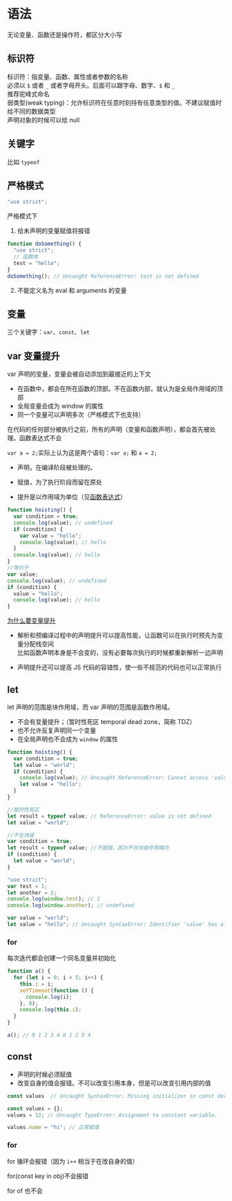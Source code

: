 # 语法

无论变量、函数还是操作符，都区分大小写

## 标识符

标识符：指变量、函数、属性或者参数的名称  
必须以 `$` 或者 `_` 或者字母开头。后面可以跟字母、数字、`$` 和 `_`  
推荐驼峰式命名  
弱类型(weak typing)：允许标识符在任意时刻持有任意类型的值。不建议赋值时给不同的数据类型  
声明对象的时候可以给 null

## 关键字

比如 `typeof`

## 严格模式

```js
"use strict";
```

严格模式下

1. 给未声明的变量赋值将报错

```js
function doSomething() {
  "use strict";
  // 函数体
  test = "hello";
}
doSomething(); // Uncaught ReferenceError: test is not defined
```

2. 不能定义名为 eval 和 arguments 的变量

## 变量

三个关键字：`var`、`const`、`let`

## var 变量提升

var 声明的变量，变量会被自动添加到最接近的上下文

- 在函数中，都会在所在函数的顶部。不在函数内部，就认为是全局作用域的顶部
- 全局变量会成为 window 的属性
- 同一个变量可以声明多次（严格模式下也支持）

在代码的任何部分被执行之前，所有的声明（变量和函数声明），都会首先被处理。函数表达式不会

`var a = 2;`实际上认为这是两个语句：`var a;` 和 `a = 2;`

- 声明，在编译阶段被处理的。

- 赋值，为了执行阶段而留在原处

- 提升是以作用域为单位（见[函数表达式](./020_scope.md#函数表达式)）

```js
function hoisting() {
  var condition = true;
  console.log(value); // undefined
  if (condition) {
    var value = "hello";
    console.log(value); // hello
  }
  console.log(value); // hello
}
//等价于
var value;
console.log(value); // undefined
if (condition) {
  value = "hello";
  console.log(value); // hello
}
```

[为什么要变量提升](https://segmentfault.com/q/1010000013591021)

- 解析和预编译过程中的声明提升可以提高性能，让函数可以在执行时预先为变量分配栈空间  
  比如函数声明本身是不会变的，没有必要每次执行的时候都重新解析一边声明

- 声明提升还可以提高 JS 代码的容错性，使一些不规范的代码也可以正常执行

## let

let 声明的范围是块作用域，而 var 声明的范围是函数作用域。

- 不会有变量提升；（暂时性死区 temporal dead zone，简称 TDZ）
- 也不允许反复声明同一个变量
- 在全局声明也不会成为 `window` 的属性

```js
function hoisting() {
  var condition = true;
  let value = "world";
  if (condition) {
    console.log(value); // Uncaught ReferenceError: Cannot access 'value' before initialization
    let value = "hello";
  }
}
```

```js
//暂时性死区
let result = typeof value; // ReferenceError: value is not defined
let value = "world";
```

```js
//不在块级
var condition = true;
let result = typeof value; //不报错，因为不在块级作用域内
if (condition) {
  let value = "world";
}
```

```js
"use strict";
var test = 1;
let another = 2;
console.log(window.test); // 1
console.log(window.another); // undefined
```

```js
var value = "world";
let value = "hello"; // Uncaught SyntaxError: Identifier 'value' has already been declared
```

### for

每次迭代都会创建一个同名变量并初始化

```js
function a() {
  for (let i = 0; i < 5; i++) {
    this.i = i;
    setTimeout(function () {
      console.log(i);
    }, 0);
    console.log(this.i);
  }
}

a(); // 0 1 2 3 4 0 1 2 3 4
```

## const

- 声明的时候必须赋值
- 改变自身的值会报错。不可以改变引用本身，但是可以改变引用内部的值

```js
const values  // Uncaught SyntaxError: Missing initializer in const declaration
```

```js
const values = {};
values = 12; // Uncaught TypeError: Assignment to constant variable.

values.name = "hi"; // 正常赋值
```

### for

for 循环会报错（因为 `i++` 相当于在改自身的值）

for(const key in obj)不会报错

for of 也不会
